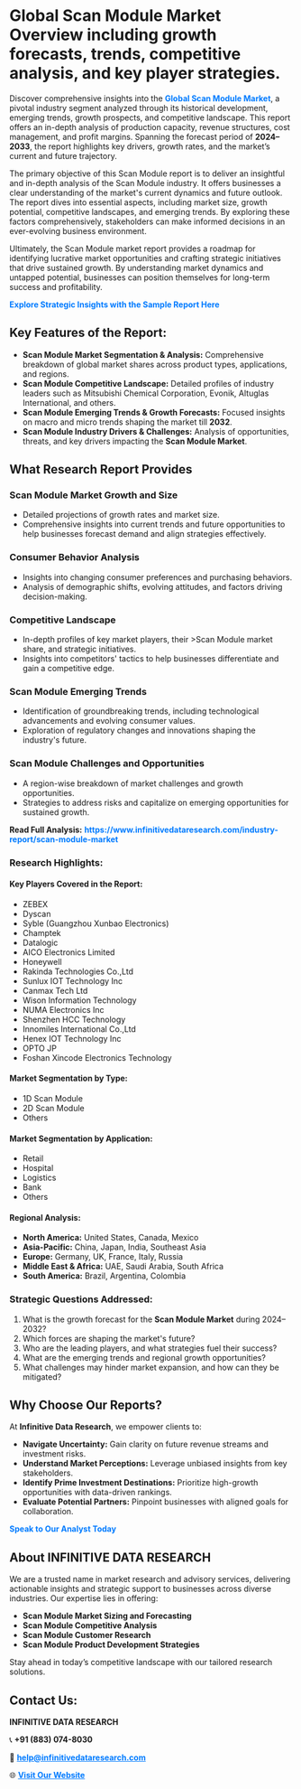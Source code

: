 <h1>Global Scan Module Market Overview including growth forecasts, trends, competitive analysis, and key player strategies.</h1>
<p>
Discover comprehensive insights into the 
<a href="https://www.infinitivedataresearch.com/industry-report/scan-module-market" rel="dofollow" style="color: #007BFF; text-decoration: none;"><strong>Global Scan Module Market</strong></a>, a pivotal industry segment analyzed through its historical development, emerging trends, growth prospects, and competitive landscape. This report offers an in-depth analysis of production capacity, revenue structures, cost management, and profit margins. Spanning the forecast period of <strong>2024–2033</strong>, the report highlights key drivers, growth rates, and the market’s current and future trajectory.
</p>
<p>
The primary objective of this Scan Module report is to deliver an insightful and in-depth analysis of the Scan Module industry. It offers businesses a clear understanding of the market's current dynamics and future outlook. The report dives into essential aspects, including market size, growth potential, competitive landscapes, and emerging trends. By exploring these factors comprehensively, stakeholders can make informed decisions in an ever-evolving business environment.
</p>
<p>
Ultimately, the Scan Module market report provides a roadmap for identifying lucrative market opportunities and crafting strategic initiatives that drive sustained growth. By understanding market dynamics and untapped potential, businesses can position themselves for long-term success and profitability.
</p>
<p>
<a href="https://www.infinitivedataresearch.com/request-sample/reportId=106339" style="color: #007BFF; text-decoration: none;"><strong>Explore Strategic Insights with the Sample Report Here</strong></a>
</p>

<h2>Key Features of the Report:</h2>
<ul>
<li><strong>Scan Module Market Segmentation & Analysis:</strong> Comprehensive breakdown of global market shares across product types, applications, and regions.</li>
<li><strong>Scan Module Competitive Landscape:</strong> Detailed profiles of industry leaders such as Mitsubishi Chemical Corporation, Evonik, Altuglas International, and others.</li>
<li><strong>Scan Module Emerging Trends & Growth Forecasts:</strong> Focused insights on macro and micro trends shaping the market till <strong>2032</strong>.</li>
<li><strong>Scan Module Industry Drivers & Challenges:</strong> Analysis of opportunities, threats, and key drivers impacting the <strong>Scan Module Market</strong>.</li>
</ul>

<h2>What Research Report Provides</h2>
<h3>Scan Module Market Growth and Size</h3>
<ul>
<li>Detailed projections of growth rates and market size.</li>
<li>Comprehensive insights into current trends and future opportunities to help businesses forecast demand and align strategies effectively.</li>
</ul>

<h3>Consumer Behavior Analysis</h3>
<ul>
<li>Insights into changing consumer preferences and purchasing behaviors.</li>
<li>Analysis of demographic shifts, evolving attitudes, and factors driving decision-making.</li>
</ul>

<h3>Competitive Landscape</h3>
<ul>
<li>In-depth profiles of key market players, their >Scan Module market share, and strategic initiatives.</li>
<li>Insights into competitors' tactics to help businesses differentiate and gain a competitive edge.</li>
</ul>

<h3>Scan Module Emerging Trends</h3>
<ul>
<li>Identification of groundbreaking trends, including technological advancements and evolving consumer values.</li>
<li>Exploration of regulatory changes and innovations shaping the industry's future.</li>
</ul>

<h3>Scan Module Challenges and Opportunities</h3>
<ul>
<li>A region-wise breakdown of market challenges and growth opportunities.</li>
<li>Strategies to address risks and capitalize on emerging opportunities for sustained growth.</li>
</ul>
<p><strong>Read Full Analysis:</strong> <a href="https://www.infinitivedataresearch.com/industry-report/scan-module-market" rel="dofollow" style="color: #007BFF; text-decoration: none;"><strong>https://www.infinitivedataresearch.com/industry-report/scan-module-market</strong></a></p>
<h3>Research Highlights:</h3>
<h4>Key Players Covered in the Report:</h4>
<ul><li>ZEBEX</li><li>Dyscan</li><li>Syble (Guangzhou Xunbao Electronics)</li><li>Champtek</li><li>Datalogic</li><li>AICO Electronics Limited</li><li>Honeywell</li><li>Rakinda Technologies Co.,Ltd</li><li>Sunlux IOT Technology Inc</li><li>Canmax Tech Ltd</li><li>Wison Information Technology</li><li>NUMA Electronics Inc</li><li>Shenzhen HCC Technology</li><li>Innomiles International Co.,Ltd</li><li>Henex IOT Technology Inc</li><li>OPTO JP</li><li>Foshan Xincode Electronics Technology</li></ul>
<h4>Market Segmentation by Type:</h4>
<ul><li>1D Scan Module</li><li>2D Scan Module</li><li>Others</li></ul>
<h4>Market Segmentation by Application:</h4>
<ul><li>Retail</li><li>Hospital</li><li>Logistics</li><li>Bank</li><li>Others</li></ul>

<h4>Regional Analysis:</h4>
<ul>
<li><strong>North America:</strong> United States, Canada, Mexico</li>
<li><strong>Asia-Pacific:</strong> China, Japan, India, Southeast Asia</li>
<li><strong>Europe:</strong> Germany, UK, France, Italy, Russia</li>
<li><strong>Middle East & Africa:</strong> UAE, Saudi Arabia, South Africa</li>
<li><strong>South America:</strong> Brazil, Argentina, Colombia</li>
</ul>

<h3>Strategic Questions Addressed:</h3>
<ol>
<li>What is the growth forecast for the <strong>Scan Module Market</strong> during 2024–2032?</li>
<li>Which forces are shaping the market's future?</li>
<li>Who are the leading players, and what strategies fuel their success?</li>
<li>What are the emerging trends and regional growth opportunities?</li>
<li>What challenges may hinder market expansion, and how can they be mitigated?</li>
</ol>

<h2>Why Choose Our Reports?</h2>
<p>At <strong>Infinitive Data Research</strong>, we empower clients to:</p>
<ul>
<li><strong>Navigate Uncertainty:</strong> Gain clarity on future revenue streams and investment risks.</li>
<li><strong>Understand Market Perceptions:</strong> Leverage unbiased insights from key stakeholders.</li>
<li><strong>Identify Prime Investment Destinations:</strong> Prioritize high-growth opportunities with data-driven rankings.</li>
<li><strong>Evaluate Potential Partners:</strong> Pinpoint businesses with aligned goals for collaboration.</li>
</ul>
<p><a href="https://www.infinitivedataresearch.com/industry-report/scan-module-market" rel="dofollow" style="color: #007BFF; text-decoration: none;"><strong>Speak to Our Analyst Today</strong></a></p>

<h2>About INFINITIVE DATA RESEARCH</h2>
<p>We are a trusted name in market research and advisory services, delivering actionable insights and strategic support to businesses across diverse industries. Our expertise lies in offering:</p>
<ul>
<li><strong>Scan Module Market Sizing and Forecasting</strong></li>
<li><strong>Scan Module Competitive Analysis</strong></li>
<li><strong>Scan Module Customer Research</strong></li>
<li><strong>Scan Module Product Development Strategies</strong></li>
</ul>
<p>Stay ahead in today’s competitive landscape with our tailored research solutions.</p>

<h2>Contact Us:</h2>
<p><strong>INFINITIVE DATA RESEARCH</strong></p>
<p>📞 <strong>+91 (883) 074-8030</strong></p>
<p>📧 <strong><a href="mailto:help@infinitivedataresearch.com" style="color: #007BFF;">help@infinitivedataresearch.com</a></strong></p>
<p>🌐 <strong><a href="https://www.infinitivedataresearch.com" rel="dofollow" style="color: #007BFF;">Visit Our Website</a></strong></p>